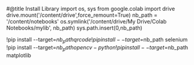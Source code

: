 #@title Install Library
import os, sys
from google.colab import drive
drive.mount('/content/drive',force_remount=True)
nb_path = '/content/notebooks'
os.symlink('/content/drive/My Drive/Colab Notebooks/mylib', nb_path)
sys.path.insert(0,nb_path)

!pip install --target=$nb_path qrcode
!pip install --target=$nb_path selenium
!pip install --target=$nb_path opencv-python
!pip install --target=$nb_path matplotlib
